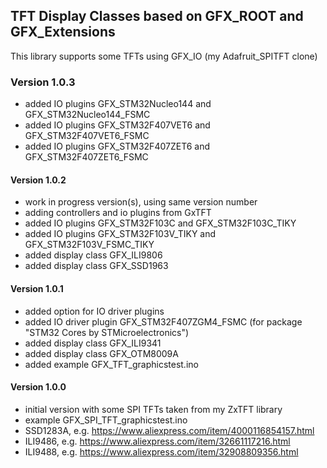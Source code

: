 ## TFT Display Classes based on GFX_ROOT and GFX_Extensions

This library supports some TFTs using GFX_IO (my Adafruit_SPITFT clone)

### Version 1.0.3
- added IO plugins GFX_STM32Nucleo144 and GFX_STM32Nucleo144_FSMC
- added IO plugins GFX_STM32F407VET6 and GFX_STM32F407VET6_FSMC
- added IO plugins GFX_STM32F407ZET6 and GFX_STM32F407ZET6_FSMC
#### Version 1.0.2
- work in progress version(s), using same version number
- adding controllers and io plugins from GxTFT
- added IO plugins GFX_STM32F103C and GFX_STM32F103C_TIKY
- added IO plugins GFX_STM32F103V_TIKY and GFX_STM32F103V_FSMC_TIKY
- added display class GFX_ILI9806
- added display class GFX_SSD1963
#### Version 1.0.1
- added option for IO driver plugins
- added IO driver plugin GFX_STM32F407ZGM4_FSMC (for package "STM32 Cores by STMicroelectronics")
- added display class GFX_ILI9341
- added display class GFX_OTM8009A
- added example GFX_TFT_graphicstest.ino
#### Version 1.0.0
- initial version with some SPI TFTs taken from my ZxTFT library
- example GFX_SPI_TFT_graphicstest.ino
- SSD1283A, e.g. https://www.aliexpress.com/item/4000116854157.html
- ILI9486, e.g. https://www.aliexpress.com/item/32661117216.html
- ILI9488, e.g. https://www.aliexpress.com/item/32908809356.html